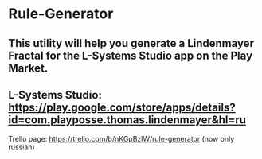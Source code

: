 # Rule-Generator

This utility will help you generate a Lindenmayer Fractal for the L-Systems Studio app on the Play Market.
--------------------------------------------------
L-Systems Studio: https://play.google.com/store/apps/details?id=com.playposse.thomas.lindenmayer&hl=ru
--------------------------------------------------
Trello page: https://trello.com/b/nKGpBzlW/rule-generator (now only russian)